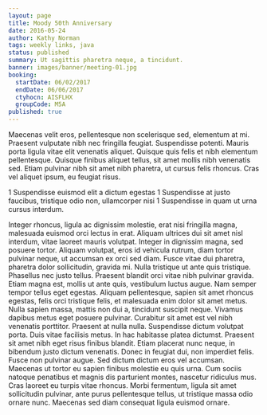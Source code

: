 ```yaml
---
layout: page
title: Moody 50th Anniversary
date: 2016-05-24
author: Kathy Norman
tags: weekly links, java
status: published
summary: Ut sagittis pharetra neque, a tincidunt.
banner: images/banner/meeting-01.jpg
booking:
  startDate: 06/02/2017
  endDate: 06/06/2017
  ctyhocn: AISFLHX
  groupCode: M5A
published: true
---
```

Maecenas velit eros, pellentesque non scelerisque sed, elementum at mi. Praesent vulputate nibh nec fringilla feugiat. Suspendisse potenti. Mauris porta ligula vitae elit venenatis aliquet. Quisque quis felis et nibh elementum pellentesque. Quisque finibus aliquet tellus, sit amet mollis nibh venenatis sed. Etiam pulvinar nibh sit amet nibh pharetra, ut cursus felis rhoncus. Cras vel aliquet ipsum, eu feugiat risus.

1 Suspendisse euismod elit a dictum egestas
1 Suspendisse at justo faucibus, tristique odio non, ullamcorper nisi
1 Suspendisse in quam ut urna cursus interdum.

Integer rhoncus, ligula ac dignissim molestie, erat nisi fringilla magna, malesuada euismod orci lectus in erat. Aliquam ultrices dui sit amet nisl interdum, vitae laoreet mauris volutpat. Integer in dignissim magna, sed posuere tortor. Aliquam volutpat, eros id vehicula rutrum, diam tortor pulvinar neque, ut accumsan ex orci sed diam. Fusce vitae dui pharetra, pharetra dolor sollicitudin, gravida mi. Nulla tristique ut ante quis tristique. Phasellus nec justo tellus. Praesent blandit orci vitae nibh pulvinar gravida. Etiam magna est, mollis ut ante quis, vestibulum luctus augue. Nam semper tempor tellus eget egestas. Aliquam pellentesque, sapien sit amet rhoncus egestas, felis orci tristique felis, et malesuada enim dolor sit amet metus. Nulla sapien massa, mattis non dui a, tincidunt suscipit neque. Vivamus dapibus metus eget posuere pulvinar. Curabitur sit amet est vel nibh venenatis porttitor. Praesent at nulla nulla. Suspendisse dictum volutpat porta.
Duis vitae facilisis metus. In hac habitasse platea dictumst. Praesent sit amet nibh eget risus finibus blandit. Etiam placerat nunc neque, in bibendum justo dictum venenatis. Donec in feugiat dui, non imperdiet felis. Fusce non pulvinar augue. Sed dictum dictum eros vel accumsan. Maecenas ut tortor eu sapien finibus molestie eu quis urna. Cum sociis natoque penatibus et magnis dis parturient montes, nascetur ridiculus mus. Cras laoreet eu turpis vitae rhoncus. Morbi fermentum, ligula sit amet sollicitudin pulvinar, ante purus pellentesque tellus, ut tristique massa odio ornare nunc. Maecenas sed diam consequat ligula euismod ornare.
